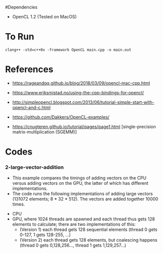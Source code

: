 #Dependencies
* OpenCL 1.2 (Tested on MacOS)

# To Run
    clang++ -std=c++0x -framework OpenCL main.cpp -o main.out

# References
* https://rageandqq.github.io/blog/2018/03/09/opencl-mac-cpp.html
* https://www.eriksmistad.no/using-the-cpp-bindings-for-opencl/
* http://simpleopencl.blogspot.com/2013/06/tutorial-simple-start-with-opencl-and-c.html
* https://github.com/Dakkers/OpenCL-examples/

* https://cnugteren.github.io/tutorial/pages/page1.html [single-precision matrix-multiplication (SGEMM)]

# Codes

### 2-large-vector-addition
* This example compares the timings of adding vectors on the CPU versus adding vectors on the GPU, the latter of which has different implementations.
* The code runs the following implementations of adding large vectors (131072 elements; 8 * 32 * 512). The vectors are added together 10000 times.

- CPU
- GPU, where 1024 threads are spawned and each thread thus gets 128 elements to calculate; there are two implementations of this:
  - (Version 1) each thread gets 128 sequential elements (thread 0 gets 0-127, 1 gets 128-255, ...)
  - (Version 2) each thread gets 128 elements, but coalescing happens (thread 0 gets 0,128,256..., thread 1 gets 1,129,257...)